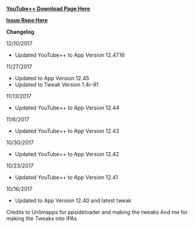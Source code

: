 **[YouTube++ Download Page Here](https://github.com/JMccormick264/YouTubePP/releases)**


**[Issue Repo Here](https://github.com/eni9889/YT-PP-Issues)**

**Changelog**

12/10/2017

 - Updated YouTube++ to App Version 12.47.16

11/27/2017

 - Updated to App Version 12.45
 - Updated to Tweak Version 1.4r-91

11/13/2017

 - Updated YouTube++ to App Version 12.44

11/6/2017

 - Updated YouTube++ to App Version 12.43

10/30/2017

 - Updated YouTube++ to App Version 12.42

10/23/2017

 - Updated YouTube++ to App Version 12.41

10/16/2017

 - Updated to App Version 12.40 and latest tweak


 Credits to Unlimapps for ppsideloader and making the tweaks
 And me for making the Tweaks into IPAs
